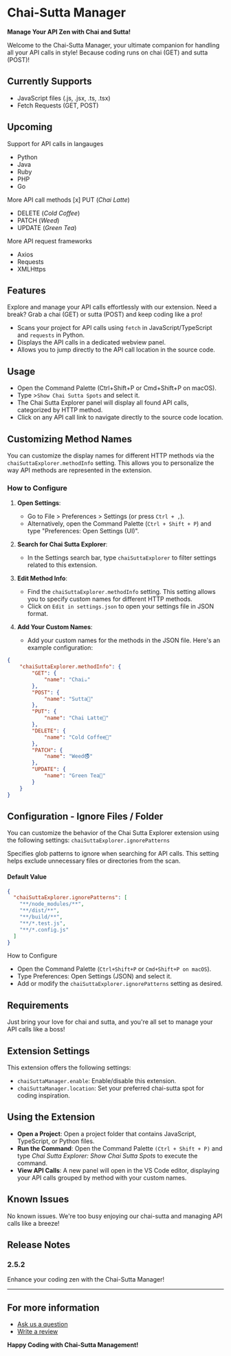 # Chai-Sutta Manager
**Manage Your API Zen with Chai and Sutta!**

Welcome to the Chai-Sutta Manager, your ultimate companion for handling all your API calls in style! Because coding runs on chai (GET) and sutta (POST)!

## Currently Supports

- JavaScript files (.js, .jsx, .ts, .tsx)
- Fetch Requests (GET, POST)

## Upcoming

Support for API calls in langauges
- Python
- Java
- Ruby
- PHP
- Go

More API call methods
[x] PUT (_Chai Latte_)
- DELETE (_Cold Coffee_)
- PATCH (_Weed_)
- UPDATE (_Green Tea_)

More API request frameworks
- Axios
- Requests
- XMLHttps

## Features

Explore and manage your API calls effortlessly with our extension. Need a break? Grab a chai (GET) or sutta (POST) and keep coding like a pro!

- Scans your project for API calls using `fetch` in JavaScript/TypeScript and `requests` in Python.
- Displays the API calls in a dedicated webview panel.
- Allows you to jump directly to the API call location in the source code.

## Usage
- Open the Command Palette (Ctrl+Shift+P or Cmd+Shift+P on macOS).
- Type >`Show Chai Sutta Spots` and select it.
- The Chai Sutta Explorer panel will display all found API calls, categorized by HTTP method.
- Click on any API call link to navigate directly to the source code location. 

## Customizing Method Names

You can customize the display names for different HTTP methods via the `chaiSuttaExplorer.methodInfo` setting. This allows you to personalize the way API methods are represented in the extension.

### How to Configure

1. **Open Settings**:
   - Go to File > Preferences > Settings (or press `Ctrl + ,`).
   - Alternatively, open the Command Palette (`Ctrl + Shift + P`) and type "Preferences: Open Settings (UI)".

2. **Search for Chai Sutta Explorer**:
   - In the Settings search bar, type `chaiSuttaExplorer` to filter settings related to this extension.

3. **Edit Method Info**:
   - Find the `chaiSuttaExplorer.methodInfo` setting. This setting allows you to specify custom names for different HTTP methods.
   - Click on `Edit in settings.json` to open your settings file in JSON format.

4. **Add Your Custom Names**:
   - Add your custom names for the methods in the JSON file. Here's an example configuration:

```json
{
    "chaiSuttaExplorer.methodInfo": {
        "GET": {
            "name": "Chai☕"
        },
        "POST": {
            "name": "Sutta🚬"
        },
        "PUT": {
            "name": "Chai Latte🍼"
        },
        "DELETE": {
            "name": "Cold Coffee🍵"
        },
        "PATCH": {
            "name": "Weed🚭"
        },
        "UPDATE": {
            "name": "Green Tea🥗"
        }
    }
}
```


## Configuration - Ignore Files / Folder

You can customize the behavior of the Chai Sutta Explorer extension using the following settings:
`chaiSuttaExplorer.ignorePatterns`

Specifies glob patterns to ignore when searching for API calls. This setting helps exclude unnecessary files or directories from the scan.

#### Default Value

```json
{
  "chaiSuttaExplorer.ignorePatterns": [
    "**/node_modules/**",
    "**/dist/**",
    "**/build/**",
    "**/*.test.js",
    "**/*.config.js"
  ]
}
```
How to Configure
- Open the Command Palette (`Ctrl+Shift+P` or `Cmd+Shift+P on macOS`).
- Type Preferences: Open Settings (JSON) and select it.
- Add or modify the `chaiSuttaExplorer.ignorePatterns` setting as desired.


## Requirements

Just bring your love for chai and sutta, and you're all set to manage your API calls like a boss!

## Extension Settings

This extension offers the following settings:

* `chaiSuttaManager.enable`: Enable/disable this extension.
* `chaiSuttaManager.location`: Set your preferred chai-sutta spot for coding inspiration.

## Using the Extension

- **Open a Project**: Open a project folder that contains JavaScript, TypeScript, or Python files.
- **Run the Command**: Open the Command Palette ```(Ctrl + Shift + P)``` and type *Chai Sutta Explorer: Show Chai Sutta Spots* to execute the command.
- **View API Calls**: A new panel will open in the VS Code editor, displaying your API calls grouped by method with your custom names.

## Known Issues

No known issues. We're too busy enjoying our chai-sutta and managing API calls like a breeze!

## Release Notes

### 2.5.2

Enhance your coding zen with the Chai-Sutta Manager!

---
## For more information

* [Ask us a question](https://marketplace.visualstudio.com/items?itemName=IshKapoor.chai-sutta-explorer&ssr=false#review-details)
* [Write a review](https://marketplace.visualstudio.com/items?itemName=IshKapoor.chai-sutta-explorer&ssr=false#review-details)

**Happy Coding with Chai-Sutta Management!**